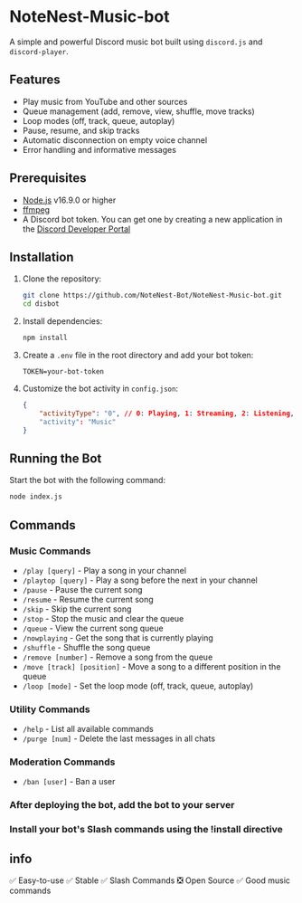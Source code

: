 # NoteNest-Music-bot

A simple and powerful Discord music bot built using `discord.js` and `discord-player`.

## Features

- Play music from YouTube and other sources
- Queue management (add, remove, view, shuffle, move tracks)
- Loop modes (off, track, queue, autoplay)
- Pause, resume, and skip tracks
- Automatic disconnection on empty voice channel
- Error handling and informative messages

## Prerequisites

- [Node.js](https://nodejs.org/) v16.9.0 or higher
- [ffmpeg](https://www.ffmpeg.org/download.html)
- A Discord bot token. You can get one by creating a new application in the [Discord Developer Portal](https://discord.com/developers/applications)

## Installation

1. Clone the repository:
    ```sh
    git clone https://github.com/NoteNest-Bot/NoteNest-Music-bot.git
    cd disbot
    ```

2. Install dependencies:
    ```sh
    npm install
    ```

3. Create a `.env` file in the root directory and add your bot token:
    ```env
    TOKEN=your-bot-token
    ```

4. Customize the bot activity in `config.json`:
    ```json
    {
        "activityType": "0", // 0: Playing, 1: Streaming, 2: Listening, 3: Watching, 5: Competing
        "activity": "Music"
    }
    ```

## Running the Bot

Start the bot with the following command:
```sh
node index.js
```
## Commands

### Music Commands

- `/play [query]` - Play a song in your channel
- `/playtop [query]` - Play a song before the next in your channel
- `/pause` - Pause the current song
- `/resume` - Resume the current song
- `/skip` - Skip the current song
- `/stop` - Stop the music and clear the queue
- `/queue` - View the current song queue
- `/nowplaying` - Get the song that is currently playing
- `/shuffle` - Shuffle the song queue
- `/remove [number]` - Remove a song from the queue
- `/move [track] [position]` - Move a song to a different position in the queue
- `/loop [mode]` - Set the loop mode (off, track, queue, autoplay)

### Utility Commands

- `/help` - List all available commands
- `/purge [num]` - Delete the last messages in all chats

### Moderation Commands

- `/ban [user]` - Ban a user

### After deploying the bot, add the bot to your server
### Install your bot's Slash commands using the !install directive
## info
✅ Easy-to-use
✅ Stable
✅ Slash Commands
❎ Open Source
✅ Good music commands
